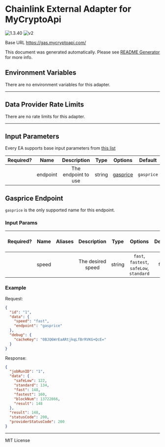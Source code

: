 # Chainlink External Adapter for MyCryptoApi

![1.3.40](https://img.shields.io/github/package-json/v/smartcontractkit/external-adapters-js?filename=packages/sources/mycryptoapi/package.json) ![v2](https://img.shields.io/badge/framework%20version-v2-blueviolet)

Base URL https://gas.mycryptoapi.com/

This document was generated automatically. Please see [README Generator](../../scripts#readme-generator) for more info.

## Environment Variables

There are no environment variables for this adapter.

---

## Data Provider Rate Limits

There are no rate limits for this adapter.

---

## Input Parameters

Every EA supports base input parameters from [this list](../../core/bootstrap#base-input-parameters)

| Required? |   Name   |     Description     |  Type  |            Options             |  Default   |
| :-------: | :------: | :-----------------: | :----: | :----------------------------: | :--------: |
|           | endpoint | The endpoint to use | string | [gasprice](#gasprice-endpoint) | `gasprice` |

## Gasprice Endpoint

`gasprice` is the only supported name for this endpoint.

### Input Params

| Required? | Name  | Aliases |    Description    |  Type  |                 Options                  | Default | Depends On | Not Valid With |
| :-------: | :---: | :-----: | :---------------: | :----: | :--------------------------------------: | :-----: | :--------: | :------------: |
|           | speed |         | The desired speed | string | `fast`, `fastest`, `safeLow`, `standard` | `fast`  |            |                |

### Example

Request:

```json
{
  "id": "1",
  "data": {
    "speed": "fast",
    "endpoint": "gasprice"
  },
  "debug": {
    "cacheKey": "0BJQ6WrEaARtjkqLfBrRVKG+QcE="
  }
}
```

Response:

```json
{
  "jobRunID": "1",
  "data": {
    "safeLow": 122,
    "standard": 134,
    "fast": 148,
    "fastest": 160,
    "blockNum": 13722866,
    "result": 148
  },
  "result": 148,
  "statusCode": 200,
  "providerStatusCode": 200
}
```

---

MIT License
